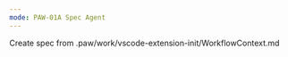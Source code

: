 ```yaml
---
mode: PAW-01A Spec Agent
---
```


Create spec from .paw/work/vscode-extension-init/WorkflowContext.md
